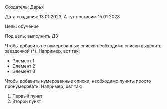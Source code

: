 Создатель: Дарья

Дата создания: 13.01.2023. А тут поставим 15.01.2023

Цель: обучение

Под цель: выполнить ДЗ

Чтобы добавить не нумерованные списки необходимо списки выделить звездочкой (*).
Например, вот так:
* Элемент 1
* Элемент 2
* Элемент 3

Чтобы добавить нумерованные списки, необходимо пункты просто пронумеровать.
Например, овт так:
1. Первый пункт
2. Второй пункт

